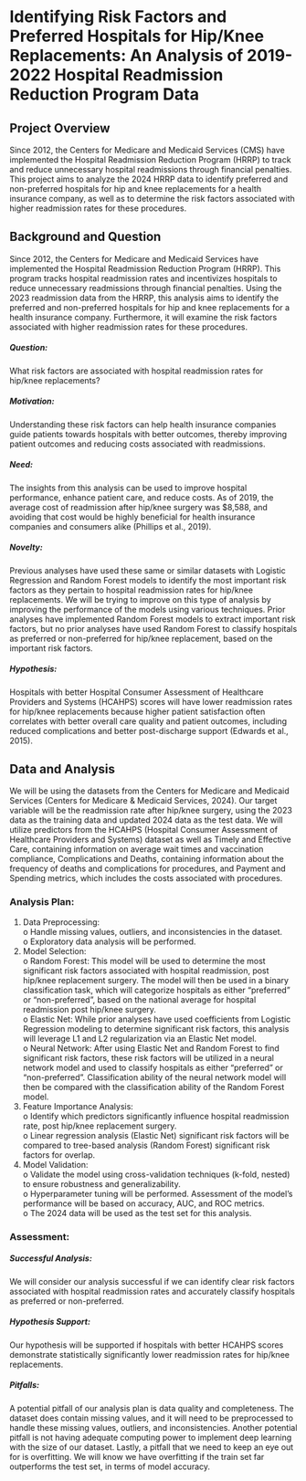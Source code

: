 # Identifying Risk Factors and Preferred Hospitals for Hip/Knee Replacements: An Analysis of 2019-2022 Hospital Readmission Reduction Program Data  

## Project Overview  
Since 2012, the Centers for Medicare and Medicaid Services (CMS) have implemented the Hospital Readmission Reduction Program (HRRP) to track and reduce unnecessary hospital readmissions through financial penalties. This project aims to analyze the 2024 HRRP data to identify preferred and non-preferred hospitals for hip and knee replacements for a health insurance company, as well as to determine the risk factors associated with higher readmission rates for these procedures.  

## Background and Question
Since 2012, the Centers for Medicare and Medicaid Services have implemented the Hospital Readmission Reduction Program (HRRP). This program tracks hospital readmission rates and incentivizes hospitals to reduce unnecessary readmissions through financial penalties. Using the 2023 readmission data from the HRRP, this analysis aims to identify the preferred and non-preferred hospitals for hip and knee replacements for a health insurance company. Furthermore, it will examine the risk factors associated with higher readmission rates for these procedures.  

##### Question:  
What risk factors are associated with hospital readmission rates for hip/knee replacements?  

##### Motivation:  
Understanding these risk factors can help health insurance companies guide patients towards hospitals with better outcomes, thereby improving patient outcomes and reducing costs associated with readmissions.  

##### Need:  
The insights from this analysis can be used to improve hospital performance, enhance patient care, and reduce costs. As of 2019, the average cost of readmission after hip/knee surgery was $8,588, and avoiding that cost would be highly beneficial for health insurance companies and consumers alike (Phillips et al., 2019).  

##### Novelty:  
Previous analyses have used these same or similar datasets with Logistic Regression and Random Forest models to identify the most important risk factors as they pertain to hospital readmission rates for hip/knee replacements. We will be trying to improve on this type of analysis by improving the performance of the models using various techniques. Prior analyses have implemented Random Forest models to extract important risk factors, but no prior analyses have used Random Forest to classify hospitals as preferred or non-preferred for hip/knee replacement, based on the important risk factors.  

##### Hypothesis:  
Hospitals with better Hospital Consumer Assessment of Healthcare Providers and Systems (HCAHPS) scores will have lower readmission rates for hip/knee replacements because higher patient satisfaction often correlates with better overall care quality and patient outcomes, including reduced complications and better post-discharge support (Edwards et al., 2015).  

## Data and Analysis
We will be using the datasets from the Centers for Medicare and Medicaid Services (Centers for Medicare & Medicaid Services, 2024). Our target variable will be the readmission rate after hip/knee surgery, using the 2023 data as the training data and updated 2024 data as the test data. We will utilize predictors from the HCAHPS (Hospital Consumer Assessment of Healthcare Providers and Systems) dataset as well as Timely and Effective Care, containing information on average wait times and vaccination compliance, Complications and Deaths, containing information about the frequency of deaths and complications for procedures, and Payment and Spending metrics, which includes the costs associated with procedures. 

### Analysis Plan:
1.	Data Preprocessing:  
o	Handle missing values, outliers, and inconsistencies in the dataset.  
o	Exploratory data analysis will be performed.  
2.	Model Selection:  
o	Random Forest: This model will be used to determine the most significant risk factors associated with hospital readmission, post hip/knee replacement surgery. The model will then be used in a binary classification task, which will categorize hospitals as either “preferred” or “non-preferred”, based on the national average for hospital readmission post hip/knee surgery.  
o	Elastic Net: While prior analyses have used coefficients from Logistic Regression modeling to determine significant risk factors, this analysis will leverage L1 and L2 regularization via an Elastic Net model.   
o	Neural Network: After using Elastic Net and Random Forest to find significant risk factors, these risk factors will be utilized in a neural network model and used to classify hospitals as either “preferred” or “non-preferred”. Classification ability of the neural network model will then be compared with the classification ability of the Random Forest model.   
3.	Feature Importance Analysis:  
o	Identify which predictors significantly influence hospital readmission rate, post hip/knee replacement surgery.  
o	Linear regression analysis (Elastic Net) significant risk factors will be compared to tree-based analysis (Random Forest) significant risk factors for overlap.  
4.	Model Validation:  
o	Validate the model using cross-validation techniques (k-fold, nested) to ensure robustness and generalizability.  
o	Hyperparameter tuning will be performed. Assessment of the model’s performance will be based on accuracy, AUC, and ROC metrics.  
o	The 2024 data will be used as the test set for this analysis.  

### Assessment:
##### Successful Analysis:  
We will consider our analysis successful if we can identify clear risk factors associated with hospital readmission rates and accurately classify hospitals as preferred or non-preferred.  

##### Hypothesis Support:  
Our hypothesis will be supported if hospitals with better HCAHPS scores demonstrate statistically significantly lower readmission rates for hip/knee replacements.  

##### Pitfalls:  
A potential pitfall of our analysis plan is data quality and completeness. The dataset does contain missing values, and it will need to be preprocessed to handle these missing values, outliers, and inconsistencies. Another potential pitfall is not having adequate computing power to implement deep learning with the size of our dataset. Lastly, a pitfall that we need to keep an eye out for is overfitting. We will know we have overfitting if the train set far outperforms the test set, in terms of model accuracy. 
